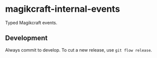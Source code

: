 # magikcraft-internal-events
Typed Magikcraft events.

## Development

Always commit to develop. To cut a new release, use `git flow release`.